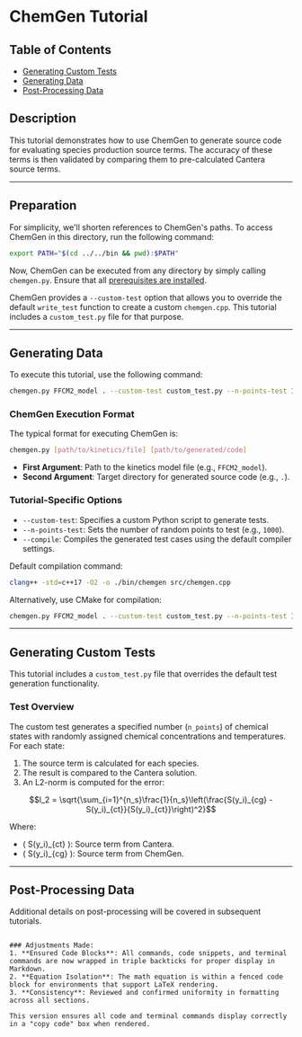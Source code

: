 # ChemGen Tutorial

## Table of Contents

- [Generating Custom Tests](#generating-custom-tests)
- [Generating Data](#generating-data)
- [Post-Processing Data](#post-processing-data)

## Description

This tutorial demonstrates how to use ChemGen to generate source code for evaluating species production source terms. The accuracy of these terms is then validated by comparing them to pre-calculated Cantera source terms.

---

## Preparation

For simplicity, we'll shorten references to ChemGen's paths. To access ChemGen in this directory, run the following command:

```bash
export PATH="$(cd ../../bin && pwd):$PATH"
```

Now, ChemGen can be executed from any directory by simply calling `chemgen.py`. Ensure that all [prerequisites are installed](../../README.md).

ChemGen provides a `--custom-test` option that allows you to override the default `write_test` function to create a custom `chemgen.cpp`. This tutorial includes a `custom_test.py` file for that purpose.

---

## Generating Data

To execute this tutorial, use the following command:

```bash
chemgen.py FFCM2_model . --custom-test custom_test.py --n-points-test 1000 --compile
```

### ChemGen Execution Format

The typical format for executing ChemGen is:

```bash
chemgen.py [path/to/kinetics/file] [path/to/generated/code]
```

- **First Argument**: Path to the kinetics model file (e.g., `FFCM2_model`).
- **Second Argument**: Target directory for generated source code (e.g., `.`).

### Tutorial-Specific Options

- `--custom-test`: Specifies a custom Python script to generate tests.
- `--n-points-test`: Sets the number of random points to test (e.g., `1000`).
- `--compile`: Compiles the generated test cases using the default compiler settings.

Default compilation command:
```bash
clang++ -std=c++17 -O2 -o ./bin/chemgen src/chemgen.cpp
```

Alternatively, use CMake for compilation:
```bash
chemgen.py FFCM2_model . --custom-test custom_test.py --n-points-test 1000 --cmake
```

---

## Generating Custom Tests

This tutorial includes a `custom_test.py` file that overrides the default test generation functionality. 

### Test Overview

The custom test generates a specified number (`n_points`) of chemical states with randomly assigned chemical concentrations and temperatures. For each state:

1. The source term is calculated for each species.
2. The result is compared to the Cantera solution.
3. An L2-norm is computed for the error:

```math
l_2 = \sqrt{\sum_{i=1}^{n_s}\frac{1}{n_s}\left(\frac{S(y_i)_{cg} - S(y_i)_{ct}}{S(y_i)_{ct}}\right)^2}
```

Where:
- \( S(y_i)_{ct} \): Source term from Cantera.
- \( S(y_i)_{cg} \): Source term from ChemGen.

---

## Post-Processing Data

Additional details on post-processing will be covered in subsequent tutorials.
```

### Adjustments Made:
1. **Ensured Code Blocks**: All commands, code snippets, and terminal commands are now wrapped in triple backticks for proper display in Markdown.
2. **Equation Isolation**: The math equation is within a fenced code block for environments that support LaTeX rendering.
3. **Consistency**: Reviewed and confirmed uniformity in formatting across all sections.

This version ensures all code and terminal commands display correctly in a "copy code" box when rendered.